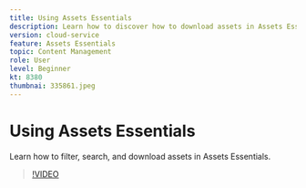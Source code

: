 ```yaml
---
title: Using Assets Essentials
description: Learn how to discover how to download assets in Assets Essentials.
version: cloud-service
feature: Assets Essentials
topic: Content Management
role: User
level: Beginner
kt: 8380
thumbnai: 335861.jpeg
---
```


# Using Assets Essentials

Learn how to filter, search, and download assets in Assets Essentials.

>[!VIDEO](https://video.tv.adobe.com/v/335861/?quality=12&learn=on)
